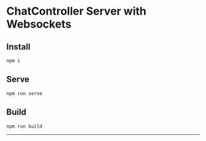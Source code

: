 # ChatController Server with Websockets

## Install
`npm i`
## Serve
`npm run serve`
## Build
`npm run build`

---
